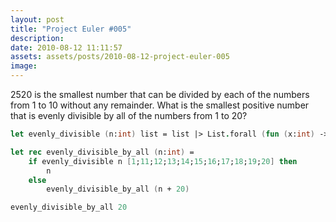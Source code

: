 ```yaml
---
layout: post
title: "Project Euler #005"
description:
date: 2010-08-12 11:11:57
assets: assets/posts/2010-08-12-project-euler-005
image: 
---
```


2520 is the smallest number that can be divided by each of the numbers from 1 to 10 without any remainder.  What is the smallest positive number that is evenly divisible by all of the numbers from 1 to 20?

```fsharp
let evenly_divisible (n:int) list = list |> List.forall (fun (x:int) -> n % x = 0)

let rec evenly_divisible_by_all (n:int) =
    if evenly_divisible n [1;11;12;13;14;15;16;17;18;19;20] then
        n
    else
        evenly_divisible_by_all (n + 20)

evenly_divisible_by_all 20
```
